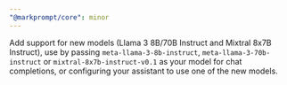 ```yaml
---
"@markprompt/core": minor
---
```


Add support for new models (Llama 3 8B/70B Instruct and Mixtral 8x7B Instruct), use by passing `meta-llama-3-8b-instruct`, `meta-llama-3-70b-instruct` or `mixtral-8x7b-instruct-v0.1` as your model for chat completions, or configuring your assistant to use one of the new models.
